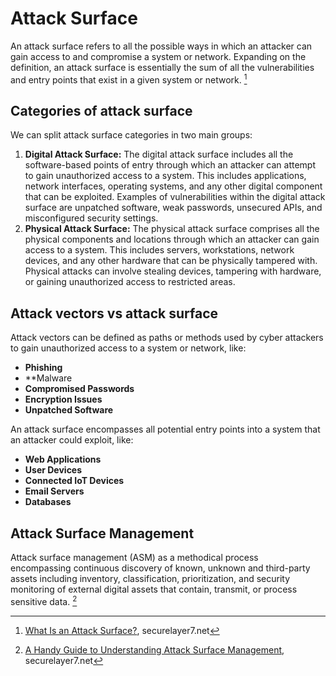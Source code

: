 # Attack Surface

An attack surface refers to all the possible ways in which an attacker can gain access to and compromise a system or network. Expanding on the definition, an attack surface is essentially the sum of all the vulnerabilities and entry points that exist in a given system or network. [^attack-surface]

[^attack-surface]: [What Is an Attack Surface?](https://blog.securelayer7.net/attack-surface/), securelayer7.net

## Categories of attack surface

We can split attack surface categories in two main groups:

1. **Digital Attack Surface:** The digital attack surface includes all the software-based points of entry through which an attacker can attempt to gain unauthorized access to a system. This includes applications, network interfaces, operating systems, and any other digital component that can be exploited. Examples of vulnerabilities within the digital attack surface are unpatched software, weak passwords, unsecured APIs, and misconfigured security settings.
2. **Physical Attack Surface:** The physical attack surface comprises all the physical components and locations through which an attacker can gain access to a system. This includes servers, workstations, network devices, and any other hardware that can be physically tampered with. Physical attacks can involve stealing devices, tampering with hardware, or gaining unauthorized access to restricted areas.

## Attack vectors vs attack surface

Attack vectors can be defined as paths or methods used by cyber attackers to gain unauthorized access to a system or network, like:
- **Phishing**
- **Malware
- **Compromised Passwords**
- **Encryption Issues**
- **Unpatched Software**

An attack surface encompasses all potential entry points into a system that an attacker could exploit, like:
- **Web Applications**
- **User Devices**
- **Connected IoT Devices**
- **Email Servers**
- **Databases**
## Attack Surface Management

Attack surface management (ASM) as a methodical process encompassing continuous discovery of known, unknown and third-party assets including inventory, classification, prioritization, and security monitoring of external digital assets that contain, transmit, or process sensitive data. [^attack-surface-management]

[^attack-surface-management]: [A Handy Guide to Understanding Attack Surface Management](../../Readwise/Articles/SecureLayer7%20Lab%20-%20A%20Handy%20Guide%20to%20Understanding%20Attack%20Surface%20Management.md), securelayer7.net

